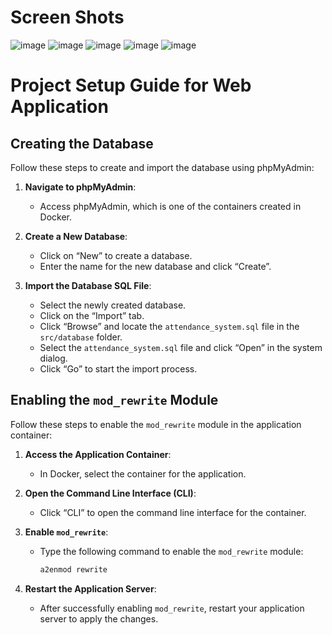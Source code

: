 # Screen Shots

![image](https://github.com/user-attachments/assets/56c54b80-1303-46aa-b0f5-4859a8ad6593)
![image](https://github.com/user-attachments/assets/454684f6-cbe0-49c6-824b-22f4db48bb41)
![image](https://github.com/user-attachments/assets/4432cb6a-fbae-446d-a7ee-e5a8adfb9698)
![image](https://github.com/user-attachments/assets/57ea7354-109b-4d59-964a-2055e4205901)
![image](https://github.com/user-attachments/assets/4542d4bc-6b26-4e5b-9ed9-8299e38602cc)



# Project Setup Guide for Web Application

## Creating the Database

Follow these steps to create and import the database using phpMyAdmin:

1. **Navigate to phpMyAdmin**:
   - Access phpMyAdmin, which is one of the containers created in Docker.

2. **Create a New Database**:
   - Click on “New” to create a database.
   - Enter the name for the new database and click “Create”.

3. **Import the Database SQL File**:
   - Select the newly created database.
   - Click on the “Import” tab.
   - Click “Browse” and locate the `attendance_system.sql` file in the `src/database` folder.
   - Select the `attendance_system.sql` file and click “Open” in the system dialog.
   - Click “Go” to start the import process.

## Enabling the `mod_rewrite` Module

Follow these steps to enable the `mod_rewrite` module in the application container:

1. **Access the Application Container**:
   - In Docker, select the container for the application.

2. **Open the Command Line Interface (CLI)**:
   - Click “CLI” to open the command line interface for the container.

3. **Enable `mod_rewrite`**:
   - Type the following command to enable the `mod_rewrite` module:
     ```sh
     a2enmod rewrite
     ```

4. **Restart the Application Server**:
   - After successfully enabling `mod_rewrite`, restart your application server to apply the changes.

